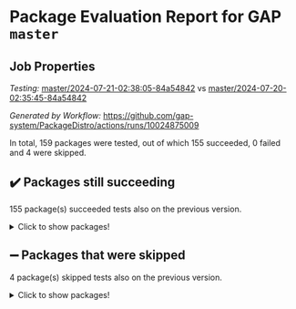 # Package Evaluation Report for GAP `master`

## Job Properties

*Testing:* [master/2024-07-21-02:38:05-84a54842](https://github.com/gap-system/PackageDistro/blob/data/reports/master/2024-07-21-02:38:05-84a54842) vs [master/2024-07-20-02:35:45-84a54842](https://github.com/gap-system/PackageDistro/blob/data/reports/master/2024-07-20-02:35:45-84a54842)

*Generated by Workflow:* https://github.com/gap-system/PackageDistro/actions/runs/10024875009

In total, 159 packages were tested, out of which 155 succeeded, 0 failed and 4 were skipped.

## :heavy_check_mark: Packages still succeeding

155 package(s) succeeded tests also on the previous version.
<details><summary>Click to show packages!</summary>

- 4ti2interface 2023.02-04 [(success)](https://github.com/gap-system/PackageDistro/actions/runs/10024875009/job/27707541339)
- ace 5.6.2 [(success)](https://github.com/gap-system/PackageDistro/actions/runs/10024875009/job/27707541455)
- aclib 1.3.2 [(success)](https://github.com/gap-system/PackageDistro/actions/runs/10024875009/job/27707541535)
- agt 0.3.1 [(success)](https://github.com/gap-system/PackageDistro/actions/runs/10024875009/job/27707541628)
- alnuth 3.2.1 [(success)](https://github.com/gap-system/PackageDistro/actions/runs/10024875009/job/27707541730)
- anupq 3.3.0 [(success)](https://github.com/gap-system/PackageDistro/actions/runs/10024875009/job/27707541807)
- atlasrep 2.1.8 [(success)](https://github.com/gap-system/PackageDistro/actions/runs/10024875009/job/27707541878)
- autodoc 2023.06.19 [(success)](https://github.com/gap-system/PackageDistro/actions/runs/10024875009/job/27707541951)
- automata 1.15 [(success)](https://github.com/gap-system/PackageDistro/actions/runs/10024875009/job/27707542047)
- automgrp 1.3.2 [(success)](https://github.com/gap-system/PackageDistro/actions/runs/10024875009/job/27707542998)
- autpgrp 1.11 [(success)](https://github.com/gap-system/PackageDistro/actions/runs/10024875009/job/27707543209)
- cap 2024.07-06 [(success)](https://github.com/gap-system/PackageDistro/actions/runs/10024875009/job/27707543344)
- caratinterface 2.3.6 [(success)](https://github.com/gap-system/PackageDistro/actions/runs/10024875009/job/27707544290)
- cddinterface 2022.11.01 [(success)](https://github.com/gap-system/PackageDistro/actions/runs/10024875009/job/27707544375)
- circle 1.6.6 [(success)](https://github.com/gap-system/PackageDistro/actions/runs/10024875009/job/27707544482)
- classicpres 1.22 [(success)](https://github.com/gap-system/PackageDistro/actions/runs/10024875009/job/27707544553)
- cohomolo 1.6.11 [(success)](https://github.com/gap-system/PackageDistro/actions/runs/10024875009/job/27707544641)
- congruence 1.2.6 [(success)](https://github.com/gap-system/PackageDistro/actions/runs/10024875009/job/27707544730)
- corelg 1.57 [(success)](https://github.com/gap-system/PackageDistro/actions/runs/10024875009/job/27707544810)
- crime 1.6 [(success)](https://github.com/gap-system/PackageDistro/actions/runs/10024875009/job/27707544898)
- crisp 1.4.6 [(success)](https://github.com/gap-system/PackageDistro/actions/runs/10024875009/job/27707544970)
- crypting 0.10.4 [(success)](https://github.com/gap-system/PackageDistro/actions/runs/10024875009/job/27707545053)
- cryst 4.1.27 [(success)](https://github.com/gap-system/PackageDistro/actions/runs/10024875009/job/27707545107)
- crystcat 1.1.10 [(success)](https://github.com/gap-system/PackageDistro/actions/runs/10024875009/job/27707545168)
- ctbllib 1.3.9 [(success)](https://github.com/gap-system/PackageDistro/actions/runs/10024875009/job/27707545240)
- cubefree 1.19 [(success)](https://github.com/gap-system/PackageDistro/actions/runs/10024875009/job/27707545317)
- curlinterface 2.3.2 [(success)](https://github.com/gap-system/PackageDistro/actions/runs/10024875009/job/27707545398)
- cvec 2.8.1 [(success)](https://github.com/gap-system/PackageDistro/actions/runs/10024875009/job/27707545483)
- datastructures 0.3.0 [(success)](https://github.com/gap-system/PackageDistro/actions/runs/10024875009/job/27707545557)
- deepthought 1.0.6 [(success)](https://github.com/gap-system/PackageDistro/actions/runs/10024875009/job/27707545644)
- design 1.8 [(success)](https://github.com/gap-system/PackageDistro/actions/runs/10024875009/job/27707545730)
- difsets 2.3.1 [(success)](https://github.com/gap-system/PackageDistro/actions/runs/10024875009/job/27707545837)
- digraphs 1.7.1 [(success)](https://github.com/gap-system/PackageDistro/actions/runs/10024875009/job/27707545926)
- edim 1.3.8 [(success)](https://github.com/gap-system/PackageDistro/actions/runs/10024875009/job/27707546023)
- example 4.3.4 [(success)](https://github.com/gap-system/PackageDistro/actions/runs/10024875009/job/27707546132)
- examplesforhomalg 2023.10-01 [(success)](https://github.com/gap-system/PackageDistro/actions/runs/10024875009/job/27707546235)
- factint 1.6.3 [(success)](https://github.com/gap-system/PackageDistro/actions/runs/10024875009/job/27707546309)
- ferret 1.0.11 [(success)](https://github.com/gap-system/PackageDistro/actions/runs/10024875009/job/27707546400)
- fga 1.5.0 [(success)](https://github.com/gap-system/PackageDistro/actions/runs/10024875009/job/27707546492)
- fining 1.5.6 [(success)](https://github.com/gap-system/PackageDistro/actions/runs/10024875009/job/27707546594)
- float 1.0.4 [(success)](https://github.com/gap-system/PackageDistro/actions/runs/10024875009/job/27707546678)
- format 1.4.4 [(success)](https://github.com/gap-system/PackageDistro/actions/runs/10024875009/job/27707546753)
- forms 1.2.11 [(success)](https://github.com/gap-system/PackageDistro/actions/runs/10024875009/job/27707546827)
- fplsa 1.2.6 [(success)](https://github.com/gap-system/PackageDistro/actions/runs/10024875009/job/27707546898)
- fr 2.4.13 [(success)](https://github.com/gap-system/PackageDistro/actions/runs/10024875009/job/27707546965)
- francy 2.0.3 [(success)](https://github.com/gap-system/PackageDistro/actions/runs/10024875009/job/27707547027)
- fwtree 1.3 [(success)](https://github.com/gap-system/PackageDistro/actions/runs/10024875009/job/27707547094)
- gapdoc 1.6.7 [(success)](https://github.com/gap-system/PackageDistro/actions/runs/10024875009/job/27707547172)
- gauss 2023.02-04 [(success)](https://github.com/gap-system/PackageDistro/actions/runs/10024875009/job/27707547255)
- gaussforhomalg 2024.07-01 [(success)](https://github.com/gap-system/PackageDistro/actions/runs/10024875009/job/27707547333)
- gbnp 1.0.5 [(success)](https://github.com/gap-system/PackageDistro/actions/runs/10024875009/job/27707547424)
- generalizedmorphismsforcap 2024.04-01 [(success)](https://github.com/gap-system/PackageDistro/actions/runs/10024875009/job/27707547501)
- genss 1.6.8 [(success)](https://github.com/gap-system/PackageDistro/actions/runs/10024875009/job/27707547602)
- gradedmodules 2024.01-01 [(success)](https://github.com/gap-system/PackageDistro/actions/runs/10024875009/job/27707547685)
- gradedringforhomalg 2024.07-01 [(success)](https://github.com/gap-system/PackageDistro/actions/runs/10024875009/job/27707547766)
- grape 4.9.0 [(success)](https://github.com/gap-system/PackageDistro/actions/runs/10024875009/job/27707547841)
- groupoids 1.74 [(success)](https://github.com/gap-system/PackageDistro/actions/runs/10024875009/job/27707547938)
- grpconst 2.6.5 [(success)](https://github.com/gap-system/PackageDistro/actions/runs/10024875009/job/27707548018)
- guarana 0.96.3 [(success)](https://github.com/gap-system/PackageDistro/actions/runs/10024875009/job/27707548119)
- guava 3.19 [(success)](https://github.com/gap-system/PackageDistro/actions/runs/10024875009/job/27707548192)
- hap 1.62 [(success)](https://github.com/gap-system/PackageDistro/actions/runs/10024875009/job/27707548285)
- hapcryst 0.1.15 [(success)](https://github.com/gap-system/PackageDistro/actions/runs/10024875009/job/27707548365)
- hecke 1.5.3 [(success)](https://github.com/gap-system/PackageDistro/actions/runs/10024875009/job/27707548432)
- help 4.0 [(success)](https://github.com/gap-system/PackageDistro/actions/runs/10024875009/job/27707548500)
- homalg 2024.01-01 [(success)](https://github.com/gap-system/PackageDistro/actions/runs/10024875009/job/27707548568)
- homalgtocas 2023.11-01 [(success)](https://github.com/gap-system/PackageDistro/actions/runs/10024875009/job/27707548646)
- idrel 2.47 [(success)](https://github.com/gap-system/PackageDistro/actions/runs/10024875009/job/27707548717)
- images 1.3.2 [(success)](https://github.com/gap-system/PackageDistro/actions/runs/10024875009/job/27707548790)
- intpic 0.3.0 [(success)](https://github.com/gap-system/PackageDistro/actions/runs/10024875009/job/27707548866)
- io 4.8.2 [(success)](https://github.com/gap-system/PackageDistro/actions/runs/10024875009/job/27707548942)
- io_forhomalg 2023.02-04 [(success)](https://github.com/gap-system/PackageDistro/actions/runs/10024875009/job/27707549015)
- irredsol 1.4.4 [(success)](https://github.com/gap-system/PackageDistro/actions/runs/10024875009/job/27707549085)
- json 2.2.1 [(success)](https://github.com/gap-system/PackageDistro/actions/runs/10024875009/job/27707549151)
- jupyterkernel 1.5.1 [(success)](https://github.com/gap-system/PackageDistro/actions/runs/10024875009/job/27707549203)
- jupyterviz 1.5.6 [(success)](https://github.com/gap-system/PackageDistro/actions/runs/10024875009/job/27707549275)
- kan 1.37 [(success)](https://github.com/gap-system/PackageDistro/actions/runs/10024875009/job/27707549357)
- kbmag 1.5.11 [(success)](https://github.com/gap-system/PackageDistro/actions/runs/10024875009/job/27707549434)
- laguna 3.9.7 [(success)](https://github.com/gap-system/PackageDistro/actions/runs/10024875009/job/27707549506)
- liealgdb 2.2.1 [(success)](https://github.com/gap-system/PackageDistro/actions/runs/10024875009/job/27707549573)
- liepring 2.9.1 [(success)](https://github.com/gap-system/PackageDistro/actions/runs/10024875009/job/27707549664)
- liering 2.4.2 [(success)](https://github.com/gap-system/PackageDistro/actions/runs/10024875009/job/27707549754)
- linearalgebraforcap 2024.07-05 [(success)](https://github.com/gap-system/PackageDistro/actions/runs/10024875009/job/27707549830)
- lins 0.9 [(success)](https://github.com/gap-system/PackageDistro/actions/runs/10024875009/job/27707549916)
- localizeringforhomalg 2023.10-01 [(success)](https://github.com/gap-system/PackageDistro/actions/runs/10024875009/job/27707550006)
- loops 3.4.3 [(success)](https://github.com/gap-system/PackageDistro/actions/runs/10024875009/job/27707550089)
- lpres 1.1.1 [(success)](https://github.com/gap-system/PackageDistro/actions/runs/10024875009/job/27707550174)
- majoranaalgebras 1.5.2 [(success)](https://github.com/gap-system/PackageDistro/actions/runs/10024875009/job/27707550261)
- mapclass 1.4.6 [(success)](https://github.com/gap-system/PackageDistro/actions/runs/10024875009/job/27707550341)
- matgrp 0.70 [(success)](https://github.com/gap-system/PackageDistro/actions/runs/10024875009/job/27707550425)
- matricesforhomalg 2024.07-01 [(success)](https://github.com/gap-system/PackageDistro/actions/runs/10024875009/job/27707550515)
- modisom 2.5.4 [(success)](https://github.com/gap-system/PackageDistro/actions/runs/10024875009/job/27707550587)
- modulepresentationsforcap 2024.07-02 [(success)](https://github.com/gap-system/PackageDistro/actions/runs/10024875009/job/27707550683)
- modules 2024.01-01 [(success)](https://github.com/gap-system/PackageDistro/actions/runs/10024875009/job/27707550764)
- monoidalcategories 2024.06-02 [(success)](https://github.com/gap-system/PackageDistro/actions/runs/10024875009/job/27707550859)
- nconvex 2022.09-01 [(success)](https://github.com/gap-system/PackageDistro/actions/runs/10024875009/job/27707550939)
- nilmat 1.4.2 [(success)](https://github.com/gap-system/PackageDistro/actions/runs/10024875009/job/27707551039)
- nock 1.5 [(success)](https://github.com/gap-system/PackageDistro/actions/runs/10024875009/job/27707551123)
- normalizinterface 1.3.6 [(success)](https://github.com/gap-system/PackageDistro/actions/runs/10024875009/job/27707551194)
- nq 2.5.11 [(success)](https://github.com/gap-system/PackageDistro/actions/runs/10024875009/job/27707551276)
- numericalsgps 1.3.1 [(success)](https://github.com/gap-system/PackageDistro/actions/runs/10024875009/job/27707551380)
- openmath 11.5.3 [(success)](https://github.com/gap-system/PackageDistro/actions/runs/10024875009/job/27707551471)
- orb 4.9.0 [(success)](https://github.com/gap-system/PackageDistro/actions/runs/10024875009/job/27707551549)
- packagemanager 1.4.3 [(success)](https://github.com/gap-system/PackageDistro/actions/runs/10024875009/job/27707551638)
- patternclass 2.4.3 [(success)](https://github.com/gap-system/PackageDistro/actions/runs/10024875009/job/27707551726)
- permut 2.0.5 [(success)](https://github.com/gap-system/PackageDistro/actions/runs/10024875009/job/27707551804)
- polenta 1.3.10 [(success)](https://github.com/gap-system/PackageDistro/actions/runs/10024875009/job/27707551882)
- polymaking 0.8.7 [(success)](https://github.com/gap-system/PackageDistro/actions/runs/10024875009/job/27707551945)
- primgrp 3.4.4 [(success)](https://github.com/gap-system/PackageDistro/actions/runs/10024875009/job/27707552014)
- profiling 2.5.4 [(success)](https://github.com/gap-system/PackageDistro/actions/runs/10024875009/job/27707552070)
- qdistrnd 0.9.4 [(success)](https://github.com/gap-system/PackageDistro/actions/runs/10024875009/job/27707552151)
- qpa 1.35 [(success)](https://github.com/gap-system/PackageDistro/actions/runs/10024875009/job/27707552228)
- quagroup 1.8.4 [(success)](https://github.com/gap-system/PackageDistro/actions/runs/10024875009/job/27707552300)
- radiroot 2.9 [(success)](https://github.com/gap-system/PackageDistro/actions/runs/10024875009/job/27707552376)
- rcwa 4.7.1 [(success)](https://github.com/gap-system/PackageDistro/actions/runs/10024875009/job/27707552445)
- rds 1.8 [(success)](https://github.com/gap-system/PackageDistro/actions/runs/10024875009/job/27707552515)
- recog 1.4.2 [(success)](https://github.com/gap-system/PackageDistro/actions/runs/10024875009/job/27707552591)
- repndecomp 1.3.0 [(success)](https://github.com/gap-system/PackageDistro/actions/runs/10024875009/job/27707552660)
- repsn 3.1.2 [(success)](https://github.com/gap-system/PackageDistro/actions/runs/10024875009/job/27707552730)
- resclasses 4.7.3 [(success)](https://github.com/gap-system/PackageDistro/actions/runs/10024875009/job/27707552813)
- ringsforhomalg 2024.06-01 [(success)](https://github.com/gap-system/PackageDistro/actions/runs/10024875009/job/27707552893)
- sco 2023.08-01 [(success)](https://github.com/gap-system/PackageDistro/actions/runs/10024875009/job/27707552968)
- scscp 2.4.3 [(success)](https://github.com/gap-system/PackageDistro/actions/runs/10024875009/job/27707553024)
- semigroups 5.3.7 [(success)](https://github.com/gap-system/PackageDistro/actions/runs/10024875009/job/27707553086)
- sglppow 2.4 [(success)](https://github.com/gap-system/PackageDistro/actions/runs/10024875009/job/27707553141)
- sgpviz 0.999.5 [(success)](https://github.com/gap-system/PackageDistro/actions/runs/10024875009/job/27707553194)
- simpcomp 2.1.14 [(success)](https://github.com/gap-system/PackageDistro/actions/runs/10024875009/job/27707553258)
- singular 2024.06.03 [(success)](https://github.com/gap-system/PackageDistro/actions/runs/10024875009/job/27707553311)
- sl2reps 1.1 [(success)](https://github.com/gap-system/PackageDistro/actions/runs/10024875009/job/27707553372)
- sla 1.6.2 [(success)](https://github.com/gap-system/PackageDistro/actions/runs/10024875009/job/27707553446)
- smallgrp 1.5.4 [(success)](https://github.com/gap-system/PackageDistro/actions/runs/10024875009/job/27707553503)
- smallsemi 0.7.0 [(success)](https://github.com/gap-system/PackageDistro/actions/runs/10024875009/job/27707553572)
- sonata 2.9.6 [(success)](https://github.com/gap-system/PackageDistro/actions/runs/10024875009/job/27707553651)
- sophus 1.27 [(success)](https://github.com/gap-system/PackageDistro/actions/runs/10024875009/job/27707553721)
- sotgrps 1.2 [(success)](https://github.com/gap-system/PackageDistro/actions/runs/10024875009/job/27707553783)
- spinsym 1.5.2 [(success)](https://github.com/gap-system/PackageDistro/actions/runs/10024875009/job/27707553856)
- standardff 1.0 [(success)](https://github.com/gap-system/PackageDistro/actions/runs/10024875009/job/27707553920)
- symbcompcc 1.3.2 [(success)](https://github.com/gap-system/PackageDistro/actions/runs/10024875009/job/27707553999)
- thelma 1.3 [(success)](https://github.com/gap-system/PackageDistro/actions/runs/10024875009/job/27707554058)
- tomlib 1.2.11 [(success)](https://github.com/gap-system/PackageDistro/actions/runs/10024875009/job/27707554122)
- toolsforhomalg 2024.07-01 [(success)](https://github.com/gap-system/PackageDistro/actions/runs/10024875009/job/27707554190)
- toric 1.9.6 [(success)](https://github.com/gap-system/PackageDistro/actions/runs/10024875009/job/27707554260)
- toricvarieties 2022.07.13 [(success)](https://github.com/gap-system/PackageDistro/actions/runs/10024875009/job/27707554334)
- transgrp 3.6.5 [(success)](https://github.com/gap-system/PackageDistro/actions/runs/10024875009/job/27707554402)
- typeset 1.2.2 [(success)](https://github.com/gap-system/PackageDistro/actions/runs/10024875009/job/27707554473)
- ugaly 4.1.3 [(success)](https://github.com/gap-system/PackageDistro/actions/runs/10024875009/job/27707554541)
- unipot 1.6 [(success)](https://github.com/gap-system/PackageDistro/actions/runs/10024875009/job/27707554602)
- unitlib 4.2.0 [(success)](https://github.com/gap-system/PackageDistro/actions/runs/10024875009/job/27707554669)
- utils 0.85 [(success)](https://github.com/gap-system/PackageDistro/actions/runs/10024875009/job/27707554747)
- uuid 0.7 [(success)](https://github.com/gap-system/PackageDistro/actions/runs/10024875009/job/27707554811)
- walrus 0.9991 [(success)](https://github.com/gap-system/PackageDistro/actions/runs/10024875009/job/27707554893)
- wedderga 4.10.5 [(success)](https://github.com/gap-system/PackageDistro/actions/runs/10024875009/job/27707554984)
- xmod 2.92 [(success)](https://github.com/gap-system/PackageDistro/actions/runs/10024875009/job/27707555070)
- xmodalg 1.23 [(success)](https://github.com/gap-system/PackageDistro/actions/runs/10024875009/job/27707555127)
- yangbaxter 0.10.6 [(success)](https://github.com/gap-system/PackageDistro/actions/runs/10024875009/job/27707555210)
- zeromqinterface 0.15 [(success)](https://github.com/gap-system/PackageDistro/actions/runs/10024875009/job/27707555290)
</details>

## :heavy_minus_sign: Packages that were skipped

4 package(s) skipped tests also on the previous version.
<details><summary>Click to show packages!</summary>

- browse 1.8.21 [(skipped)](https://github.com/gap-system/PackageDistro/actions/runs/10024875009/job/27707419758)
- itc 1.5.1 [(skipped)](https://github.com/gap-system/PackageDistro/actions/runs/10024875009/job/27707419758)
- polycyclic 2.16 [(skipped)](https://github.com/gap-system/PackageDistro/actions/runs/10024875009/job/27707419758)
- xgap 4.32 [(skipped)](https://github.com/gap-system/PackageDistro/actions/runs/10024875009/job/27707419758)
</details>

